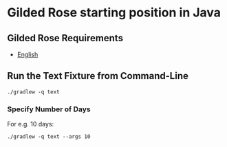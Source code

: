 # Gilded Rose starting position in Java

## Gilded Rose Requirements

- [English](https://github.com/emilybache/GildedRose-Refactoring-Kata/blob/main/GildedRoseRequirements.md)


## Run the Text Fixture from Command-Line

```
./gradlew -q text
```

### Specify Number of Days

For e.g. 10 days:

```
./gradlew -q text --args 10
```
